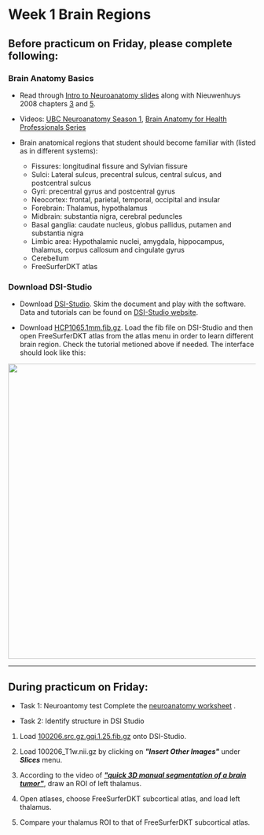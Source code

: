 # Week 1 Brain Regions

## Before practicum on Friday, please complete following:

### Brain Anatomy Basics

- Read through [Intro to Neuroanatomy slides](https://drive.google.com/file/d/1HPWgLRGzq_l_V7UDE8PC2hVZSaLnawOr/view?usp=sharing) along with Nieuwenhuys 2008 chapters [3](https://drive.google.com/file/d/1r-MC1X7mnUOC2H4Or91BR6y2AQlZs-Dt/view?usp=sharing) and [5](https://drive.google.com/file/d/1-36-KH6Ejxe8s4m9isibjJ2HAGSkEeK2/view?usp=sharing).

- Videos: [UBC Neuroanatomy Season 1](https://www.youtube.com/watch?v=xB7rXw_3gVY&t=104s), [Brain Anatomy for Health Professionals Series](https://www.youtube.com/watch?v=_aCCsRCw78g&list=PLp9HSlEm97VXyQ32Uwjfz3dpmQ8nl63zJ&index=1&t=539s)

- Brain anatomical regions that student should become familiar with (listed as in different systems):
    - Fissures: longitudinal fissure and Sylvian fissure
    - Sulci: Lateral sulcus, precentral sulcus, central sulcus, and postcentral sulcus
    - Gyri: precentral gyrus and postcentral gyrus
    - Neocortex: frontal, parietal, temporal, occipital and insular
    - Forebrain: Thalamus, hypothalamus
    - Midbrain: substantia nigra, cerebral peduncles
    - Basal ganglia: caudate nucleus, globus pallidus, putamen and substantia nigra
    - Limbic area: Hypothalamic nuclei, amygdala, hippocampus, thalamus, corpus callosum and cingulate gyrus
    - Cerebellum  
    - FreeSurferDKT atlas

### Download DSI-Studio

- Download [DSI-Studio](http://dsi-studio.labsolver.org/). Skim the document and play with the software. Data and tutorials can be found on [DSI-Studio website](http://dsi-studio.labsolver.org/).

- Download [HCP1065.1mm.fib.gz](https://zenodo.org/record/6324701/files/HCP1065.2mm.fib.gz?download=1). Load the fib file on DSI-Studio and then open FreeSurferDKT atlas from the atlas menu in order to learn different brain region. Check the tutorial metioned above if needed. The interface should look like this:

<img src="https://user-images.githubusercontent.com/275569/149856392-53f31245-4c58-47f0-8347-57960a2a6b04.png" width="600">


---


## During practicum on Friday:

- Task 1: Neuroantomy test
Complete the [neuroanatomy worksheet](/Materials/HM1.pdf) . 


- Task 2: Identify structure in DSI Studio

1. Load [100206.src.gz.gqi.1.25.fib.gz](https://zenodo.org/record/6307812/files/100206.src.gz.gqi.1.7.fib.gz) onto DSI-Studio.

2. Load 100206_T1w.nii.gz by clicking on ***"Insert Other Images"*** under ***Slices*** menu.

3. According to the video of ***["quick 3D manual segmentation of a brain tumor"](https://www.youtube.com/watch?v=ZkWBU_qnaKg&t=1s)***, draw an ROI of left thalamus.

4. Open atlases, choose FreeSurferDKT subcortical atlas, and load left thalamus.

5. Compare your thalamus ROI to that of FreeSurferDKT subcortical atlas.

